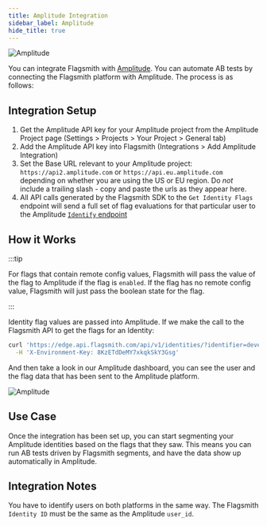 ```yaml
---
title: Amplitude Integration
sidebar_label: Amplitude
hide_title: true
---
```


![Amplitude](/img/integrations/amplitude/amplitude-logo.svg)

You can integrate Flagsmith with [Amplitude](https://www.flagsmith.com/blog/feature-flag-analytics-for-users-of-flagsmith-and-amplitude). You can automate AB tests by connecting the Flagsmith platform with
Amplitude. The process is as follows:

## Integration Setup

1. Get the Amplitude API key for your Amplitude project from the Amplitude Project page (Settings > Projects > Your
   Project > General tab)
2. Add the Amplitude API key into Flagsmith (Integrations > Add Amplitude Integration)
3. Set the Base URL relevant to your Amplitude project: `https://api2.amplitude.com` or `https://api.eu.amplitude.com`
   depending on whether you are using the US or EU region. Do _not_ include a trailing slash - copy and paste the urls
   as they appear here.
4. All API calls generated by the Flagsmith SDK to the `Get Identity Flags` endpoint will send a full set of flag
   evaluations for that particular user to the Amplitude
   [`Identify` endpoint](https://developers.amplitude.com/docs/identify-api)

## How it Works

:::tip

For flags that contain remote config values, Flagsmith will pass the value of the flag to Amplitude if the flag is
`enabled`. If the flag has no remote config value, Flagsmith will just pass the boolean state for the flag.

:::

Identity flag values are passed into Amplitude. If we make the call to the Flagsmith API to get the flags for an
Identity:

```bash
curl 'https://edge.api.flagsmith.com/api/v1/identities/?identifier=development_user_123456' \
  -H 'X-Environment-Key: 8KzETdDeMY7xkqkSkY3Gsg'
```

And then take a look in our Amplitude dashboard, you can see the user and the flag data that has been sent to the
Amplitude platform.

![Amplitude](/img/integrations/amplitude/amplitude-integration-1.png)

## Use Case

Once the integration has been set up, you can start segmenting your Amplitude identities based on the flags that they
saw. This means you can run AB tests driven by Flagsmith segments, and have the data show up automatically in Amplitude.

## Integration Notes

You have to identify users on both platforms in the same way. The Flagsmith `Identity ID` must be the same as the
Amplitude `user_id`.
